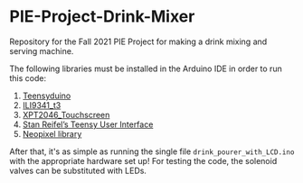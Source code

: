 # PIE-Project-Drink-Mixer
 Repository for the Fall 2021 PIE Project for making a drink mixing and serving machine.

 The following libraries must be installed in the Arduino IDE in order to run this code:
 1. <a href="https://www.pjrc.com/teensy/td_download.html">Teensyduino</a>
 2. <a href="https://www.arduino.cc/reference/en/libraries/ili9341_t3/">ILI9341_t3</a>
 3. <a href="https://www.arduino.cc/reference/en/libraries/xpt2046_touchscreen/">XPT2046_Touchscreen</a>
 4. <a href="https://github.com/Stan-Reifel/TeensyUserInterface/">Stan Reifel’s Teensy User Interface</a>
 5. <a href="https://github.com/adafruit/Adafruit_NeoPixel">Neopixel library</a>

 After that, it's as simple as running the single file `drink_pourer_with_LCD.ino` with the appropriate hardware set up! For testing the code, the solenoid valves can be substituted with LEDs.
